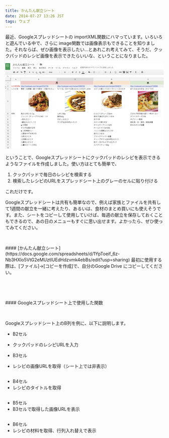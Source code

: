 ```yaml
---
title: かんたん献立シート
date: 2014-07-27 13:26 JST
tags: ウェブ
---
```



最近、Googleスプレッドシートの importXML関数にハマっています。いろいろと遊んでいる中で、さらに image関数では画像表示もできることを知りました。それならば、ぜひ画像を表示したい…とあれこれ考えてみて、そうだ、クックパッドのレシピ画像を表示できたらいいな、ということになりました。  
  
  

![メニューシート](/blog/2014/07/27/recipe/menusheet.png)


ということで、Googleスプレッドシートにクックパッドのレシピを表示できるようなファイルを作成しました。使い方はとても簡単で、

1. クックパッドで毎日のレシピを検索する
2. 検索したレシピのURLをスプレッドシート上のグレーのセルに貼り付ける

これだけです。

Googleスプレッドシートは共有も簡単なので、例えば家族とファイルを共有して1週間の献立を一緒に考えたり、あるいは、食材のまとめ買いにも使えそうです。また、シートをコピーして使用していけば、毎週の献立を保存しておくこともできるので、あの日のメニューもすぐに思い出せます。よかったら、ぜひ使ってみてください。  

<p><br /></p>
#### [かんたん献立シート](https://docs.google.com/spreadsheets/d/1YpToeif_6z-Nb3HXlo5VtG2eMUztlUEdHdzvmk4ebBs/edit?usp=sharing)
最初に使用する際は、[ファイル]→[コピーを作成]で、自分のGoogle Drive にコピーしてください。  
<p><br /></p>


<p><br /></p>
#### Googleスプレッドシート上で使用した関数
<p><br /></p>

Googleスプレッドシート上のB列を例に、以下に説明します。

- B2セル
 - クックパッドのレシピURLを入力

- B3セル
 - レシピの画像URLを取得（シート上では非表示）
```=importxml(B2,"//img[@class='analytics_tracking photo large_photo_clickable']/@src")
```

- B4セル
 - レシピのタイトルを取得
```=importxml(B2,"//h1")
```

- B5セル
 - B3セルで取得した画像URLを表示
```=image(B3,4,150,150)
```

- B6セル
 - レシピの材料を取得、行列入れ替えで表示
```=TRANSPOSE(importxml(B2,"//*[@id='ingredients_list']"))
```
<p><br /></p>